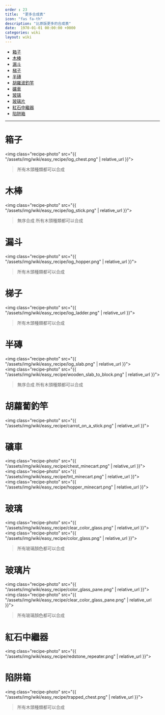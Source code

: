 ```yaml
---
order : 23
title:  "更多合成表"
icon: "fas fa-th"
description: "比原版更多的合成表"
date:  1970-01-01 00:00:00 +0000
categories: wiki
layout: wiki
---
```


- [箱子](#箱子)
- [木棒](#木棒)
- [漏斗](#漏斗)
- [梯子](#梯子)
- [半磚](#半磚)
- [胡羅波釣竿](#胡羅波釣竿)
- [礦車](#礦車)
- [玻璃](#玻璃)
- [玻璃片](#玻璃片)
- [紅石中繼器](#紅石中繼器)
- [陷阱箱](#陷阱箱)

---

# 箱子

<img class="recipe-photo" src="{{ "/assets/img/wiki/easy_recipe/log_chest.png" | relative_url }}">  
> 所有木頭種類都可以合成

# 木棒

<img class="recipe-photo" src="{{ "/assets/img/wiki/easy_recipe/log_stick.png" | relative_url }}">  
> 無序合成
> 所有木頭種類都可以合成

# 漏斗

<img class="recipe-photo" src="{{ "/assets/img/wiki/easy_recipe/log_hopper.png" | relative_url }}">  
> 所有木頭種類都可以合成

# 梯子

<img class="recipe-photo" src="{{ "/assets/img/wiki/easy_recipe/log_ladder.png" | relative_url }}">  
> 所有木頭種類都可以合成

# 半磚

<img class="recipe-photo" src="{{ "/assets/img/wiki/easy_recipe/log_slab.png" | relative_url }}">  
<img class="recipe-photo" src="{{ "/assets/img/wiki/easy_recipe/wooden_slab_to_block.png" | relative_url }}">  
> 無序合成
> 所有木頭種類都可以合成

# 胡蘿蔔釣竿

<img class="recipe-photo" src="{{ "/assets/img/wiki/easy_recipe/carrot_on_a_stick.png" | relative_url }}">

# 礦車

<img class="recipe-photo" src="{{ "/assets/img/wiki/easy_recipe/chest_minecart.png" | relative_url }}">  
<img class="recipe-photo" src="{{ "/assets/img/wiki/easy_recipe/tnt_minecart.png" | relative_url }}">  
<img class="recipe-photo" src="{{ "/assets/img/wiki/easy_recipe/hopper_minecart.png" | relative_url }}">

# 玻璃

<img class="recipe-photo" src="{{ "/assets/img/wiki/easy_recipe/clear_color_glass.png" | relative_url }}">  
<img class="recipe-photo" src="{{ "/assets/img/wiki/easy_recipe/color_glass.png" | relative_url }}">  
> 所有玻璃顏色都可以合成

# 玻璃片

<img class="recipe-photo" src="{{ "/assets/img/wiki/easy_recipe/color_glass_pane.png" | relative_url }}">  
<img class="recipe-photo" src="{{ "/assets/img/wiki/easy_recipe/clear_color_glass_pane.png" | relative_url }}">  
> 所有玻璃顏色都可以合成

# 紅石中繼器

<img class="recipe-photo" src="{{ "/assets/img/wiki/easy_recipe/redstone_repeater.png" | relative_url }}">

# 陷阱箱

<img class="recipe-photo" src="{{ "/assets/img/wiki/easy_recipe/trapped_chest.png" | relative_url }}">  
> 所有木頭種類都可以合成